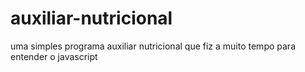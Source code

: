 # auxiliar-nutricional
uma simples programa auxiliar nutricional que fiz a muito tempo para entender o javascript
